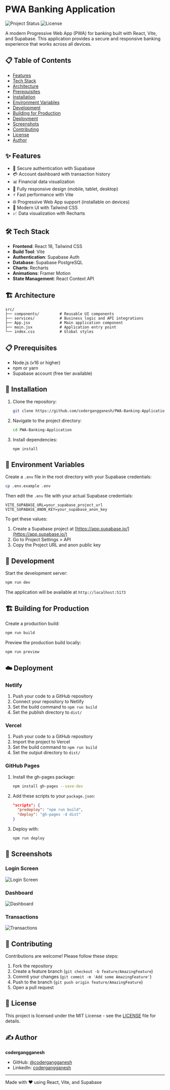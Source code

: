 # PWA Banking Application

![Project Status](https://img.shields.io/badge/status-in%20development-orange) ![License](https://img.shields.io/badge/license-MIT-blue)

A modern Progressive Web App (PWA) for banking built with React, Vite, and Supabase. This application provides a secure and responsive banking experience that works across all devices.

## 📋 Table of Contents
- [Features](#features)
- [Tech Stack](#tech-stack)
- [Architecture](#architecture)
- [Prerequisites](#prerequisites)
- [Installation](#installation)
- [Environment Variables](#environment-variables)
- [Development](#development)
- [Building for Production](#building-for-production)
- [Deployment](#deployment)
- [Screenshots](#screenshots)
- [Contributing](#contributing)
- [License](#license)
- [Author](#author)

## ✨ Features

- 🔐 Secure authentication with Supabase
- 💳 Account dashboard with transaction history
- 📊 Financial data visualization
- 📱 Fully responsive design (mobile, tablet, desktop)
- ⚡ Fast performance with Vite
- 🌐 Progressive Web App support (installable on devices)
- 🎨 Modern UI with Tailwind CSS
- 📈 Data visualization with Recharts

## 🛠 Tech Stack

- **Frontend**: React 18, Tailwind CSS
- **Build Tool**: Vite
- **Authentication**: Supabase Auth
- **Database**: Supabase PostgreSQL
- **Charts**: Recharts
- **Animations**: Framer Motion
- **State Management**: React Context API

## 🏗 Architecture

```
src/
├── components/         # Reusable UI components
├── services/           # Business logic and API integrations
├── App.jsx             # Main application component
├── main.jsx            # Application entry point
└── index.css           # Global styles
```

## 📋 Prerequisites

- Node.js (v16 or higher)
- npm or yarn
- Supabase account (free tier available)

## 🚀 Installation

1. Clone the repository:
   ```bash
   git clone https://github.com/codergangganesh/PWA-Banking-Application.git
   ```

2. Navigate to the project directory:
   ```bash
   cd PWA-Banking-Application
   ```

3. Install dependencies:
   ```bash
   npm install
   ```

## 🔐 Environment Variables

Create a `.env` file in the root directory with your Supabase credentials:

```bash
cp .env.example .env
```

Then edit the `.env` file with your actual Supabase credentials:

```
VITE_SUPABASE_URL=your_supabase_project_url
VITE_SUPABASE_ANON_KEY=your_supabase_anon_key
```

To get these values:
1. Create a Supabase project at [https://app.supabase.io/](https://app.supabase.io/)
2. Go to Project Settings > API
3. Copy the Project URL and anon public key

## 🧪 Development

Start the development server:

```bash
npm run dev
```

The application will be available at `http://localhost:5173`

## 🏗 Building for Production

Create a production build:

```bash
npm run build
```

Preview the production build locally:

```bash
npm run preview
```

## ☁️ Deployment

### Netlify
1. Push your code to a GitHub repository
2. Connect your repository to Netlify
3. Set the build command to `npm run build`
4. Set the publish directory to `dist/`

### Vercel
1. Push your code to a GitHub repository
2. Import the project to Vercel
3. Set the build command to `npm run build`
4. Set the output directory to `dist/`

### GitHub Pages
1. Install the gh-pages package:
   ```bash
   npm install gh-pages --save-dev
   ```
2. Add these scripts to your `package.json`:
   ```json
   "scripts": {
     "predeploy": "npm run build",
     "deploy": "gh-pages -d dist"
   }
   ```
3. Deploy with:
   ```bash
   npm run deploy
   ```

## 📸 Screenshots

### Login Screen
![Login Screen](screenshots/login.png)

### Dashboard
![Dashboard](screenshots/dashboard.png)

### Transactions
![Transactions](screenshots/transactions.png)

## 🤝 Contributing

Contributions are welcome! Please follow these steps:

1. Fork the repository
2. Create a feature branch (`git checkout -b feature/AmazingFeature`)
3. Commit your changes (`git commit -m 'Add some AmazingFeature'`)
4. Push to the branch (`git push origin feature/AmazingFeature`)
5. Open a pull request

## 📄 License

This project is licensed under the MIT License - see the [LICENSE](LICENSE) file for details.

## ✍️ Author

**codergangganesh**

- GitHub: [@codergangganesh](https://github.com/codergangganesh)
- LinkedIn: [codergangganesh](https://linkedin.com/in/codergangganesh)

---

Made with ❤️ using React, Vite, and Supabase